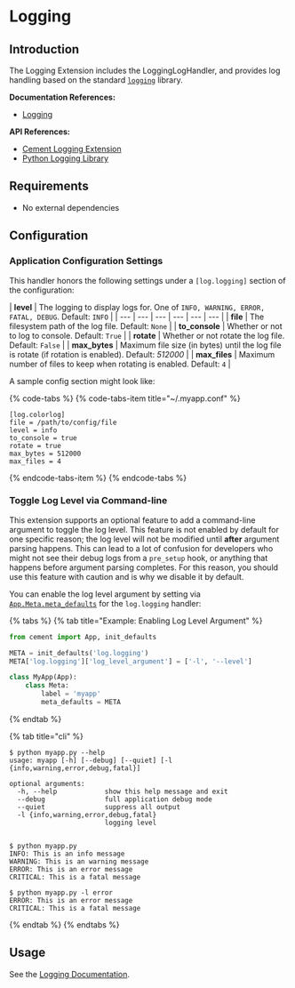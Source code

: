 # Logging

## Introduction

The Logging Extension includes the LoggingLogHandler, and provides log handling based on the standard [`logging`](https://docs.python.org/3.6/library/logging.html#logging.Logger) library. 

**Documentation References:**

* [Logging](../core-foundation/logging-1.md)

**API References:**

* [Cement Logging Extension](https://cement.readthedocs.io/en/2.99/api/ext/ext_logging/)
* [Python Logging Library](https://docs.python.org/3/library/logging.html)

## Requirements

* No external dependencies

## Configuration

### Application Configuration Settings

This handler honors the following settings under a `[log.logging]` section of the configuration:

| **level** | The logging to display logs for. One of `INFO, WARNING, ERROR, FATAL, DEBUG`. Default: `INFO` |
| --- | --- | --- | --- | --- | --- |
| **file** | The filesystem path of the log file.  Default: `None` |
| **to\_console** | Whether or not to log to console.  Default: `True` |
| **rotate** | Whether or not rotate the log file.  Default: `False` |
| **max\_bytes** | Maximum file size \(in bytes\) until the log file is rotate \(if rotation is enabled\).  Default: _512000_ |
| **max\_files** | Maximum number of files to keep when rotating is enabled.  Default: `4` |



A sample config section might look like:

{% code-tabs %}
{% code-tabs-item title="~/.myapp.conf" %}
```text
[log.colorlog]
file = /path/to/config/file
level = info
to_console = true
rotate = true
max_bytes = 512000
max_files = 4
```
{% endcode-tabs-item %}
{% endcode-tabs %}

### **Toggle Log Level via Command-line**

This extension supports an optional feature to add a command-line argument to toggle the log level. This feature is not enabled by default for one specific reason; the log level will not be modified until **after** argument parsing happens. This can lead to a lot of confusion for developers who might not see their debug logs from a `pre_setup` hook, or anything that happens before argument parsing completes. For this reason, you should use this feature with caution and is why we disable it by default.

You can enable the log level argument by setting via [`App.Meta.meta_defaults`](https://cement.readthedocs.io/en/2.99/api/core/foundation/#cement.core.foundation.App.Meta.meta_defaults) for the `log.logging` handler:

{% tabs %}
{% tab title="Example: Enabling Log Level Argument" %}
```python
from cement import App, init_defaults

META = init_defaults('log.logging')
META['log.logging']['log_level_argument'] = ['-l', '--level']

class MyApp(App):
    class Meta:
        label = 'myapp'
        meta_defaults = META
```
{% endtab %}

{% tab title="cli" %}
```text
$ python myapp.py --help
usage: myapp [-h] [--debug] [--quiet] [-l {info,warning,error,debug,fatal}]

optional arguments:
  -h, --help            show this help message and exit
  --debug               full application debug mode
  --quiet               suppress all output
  -l {info,warning,error,debug,fatal}
                        logging level


$ python myapp.py
INFO: This is an info message
WARNING: This is an warning message
ERROR: This is an error message
CRITICAL: This is a fatal message

$ python myapp.py -l error
ERROR: This is an error message
CRITICAL: This is a fatal message
```
{% endtab %}
{% endtabs %}

## Usage

See the [Logging Documentation](../core-foundation/logging-1.md).

